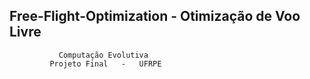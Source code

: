 ## Free-Flight-Optimization - Otimização de Voo Livre
               Computação Evolutiva
             Projeto Final   -   UFRPE
